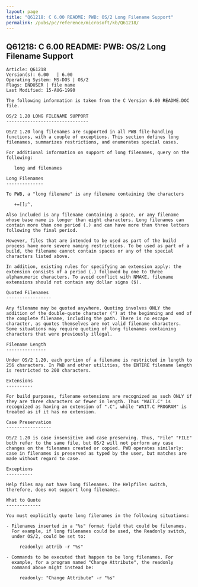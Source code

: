 ```yaml
---
layout: page
title: "Q61218: C 6.00 README: PWB: OS/2 Long Filename Support"
permalink: /pubs/pc/reference/microsoft/kb/Q61218/
---
```


## Q61218: C 6.00 README: PWB: OS/2 Long Filename Support

	Article: Q61218
	Version(s): 6.00   | 6.00
	Operating System: MS-DOS | OS/2
	Flags: ENDUSER | file name
	Last Modified: 15-AUG-1990
	
	The following information is taken from the C Version 6.00 README.DOC
	file.
	
	OS/2 1.20 LONG FILENAME SUPPORT
	-------------------------------
	
	OS/2 1.20 long filenames are supported in all PWB file-handling
	functions, with a couple of exceptions. This section defines long
	filenames, summarizes restrictions, and enumerates special cases.
	
	For additional information on support of long filenames, query on the
	following:
	
	   long and filenames
	
	Long Filenames
	--------------
	
	To PWB, a "long filename" is any filename containing the characters
	
	   +=[];^,
	
	Also included is any filename containing a space, or any filename
	whose base name is longer than eight characters. Long filenames can
	contain more than one period (.) and can have more than three letters
	following the final period.
	
	However, files that are intended to be used as part of the build
	process have more severe naming restrictions. To be used as part of a
	build, the filename cannot contain spaces or any of the special
	characters listed above.
	
	In addition, existing rules for specifying an extension apply: the
	extension consists of a period (.) followed by one to three
	alphanumeric characters. To avoid conflict with NMAKE, filename
	extensions should not contain any dollar signs ($).
	
	Quoted Filenames
	-----------------
	
	Any filename may be quoted anywhere. Quoting involves ONLY the
	addition of the double-quote character (") at the beginning and end of
	the complete filename, including the path. There is no escape
	character, as quotes themselves are not valid filename characters.
	Some situations may require quoting of long filenames containing
	characters that were previously illegal.
	
	Filename Length
	---------------
	
	Under OS/2 1.20, each portion of a filename is restricted in length to
	256 characters. In PWB and other utilities, the ENTIRE filename length
	is restricted to 200 characters.
	
	Extensions
	----------
	
	For build purposes, filename extensions are recognized as such ONLY if
	they are three characters or fewer in length. Thus "WAIT.C" is
	recognized as having an extension of ".C", while "WAIT.C PROGRAM" is
	treated as if it has no extension.
	
	Case Preservation
	-----------------
	
	OS/2 1.20 is case insensitive and case preserving. Thus, "File" "FILE"
	both refer to the same file, but OS/2 will not perform any case
	changes on the filenames created or copied. PWB operates similarly:
	case in filenames is preserved as typed by the user, but matches are
	made without regard to case.
	
	Exceptions
	----------
	
	Help files may not have long filenames. The Helpfiles switch,
	therefore, does not support long filenames.
	
	What to Quote
	-------------
	
	You must explicitly quote long filenames in the following situations:
	
	- Filenames inserted in a "%s" format field that could be filenames.
	  For example, if long filenames could be used, the Readonly switch,
	  under OS/2, could be set to:
	
	     readonly: attrib -r "%s"
	
	- Commands to be executed that happen to be long filenames. For
	  example, for a program named "Change Attribute", the readonly
	  command above might instead be:
	
	     readonly: "Change Attribute" -r "%s"
